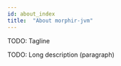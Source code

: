 ```yaml
---
id: about_index
title:  "About morphir-jvm"
---
```


TODO: Tagline

TODO: Long description (paragraph)
